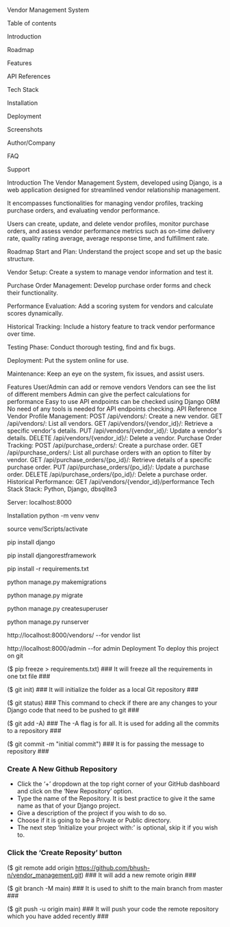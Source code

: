 Vendor Management System


Table of contents

Introduction

Roadmap

Features

API References

Tech Stack

Installation

Deployment

Screenshots

Author/Company

FAQ

Support

Introduction
The Vendor Management System, developed using Django, is a web application designed for streamlined vendor relationship management.

It encompasses functionalities for managing vendor profiles, tracking purchase orders, and evaluating vendor performance.

Users can create, update, and delete vendor profiles, monitor purchase orders, and assess vendor performance metrics such as on-time delivery rate, quality rating average, average response time, and fulfillment rate.



Roadmap
Start and Plan: Understand the project scope and set up the basic structure.

Vendor Setup: Create a system to manage vendor information and test it.

Purchase Order Management: Develop purchase order forms and check their functionality.

Performance Evaluation: Add a scoring system for vendors and calculate scores dynamically.

Historical Tracking: Include a history feature to track vendor performance over time.

Testing Phase: Conduct thorough testing, find and fix bugs.

Deployment: Put the system online for use.

Maintenance: Keep an eye on the system, fix issues, and assist users.


Features
User/Admin can add or remove vendors
Vendors can see the list of different members
Admin can give the perfect calculations for performance
Easy to use
API endpoints can be checked using Django ORM
No need of any tools is needed for API endpoints checking.
API Reference
Vendor Profile Management:
  POST /api/vendors/: Create a new vendor.
  GET /api/vendors/: List all vendors.
  GET /api/vendors/{vendor_id}/: Retrieve a specific vendor's details.
  PUT /api/vendors/{vendor_id}/: Update a vendor's details.
  DELETE /api/vendors/{vendor_id}/: Delete a vendor.
Purchase Order Tracking:
  POST /api/purchase_orders/: Create a purchase order.
  GET /api/purchase_orders/: List all purchase orders with an option to filter by vendor.
  GET /api/purchase_orders/{po_id}/: Retrieve details of a specific purchase order.
  PUT /api/purchase_orders/{po_id}/: Update a purchase order.
  DELETE /api/purchase_orders/{po_id}/: Delete a purchase order.
Historical Performance:
  GET /api/vendors/{vendor_id}/performance
Tech Stack
Stack: Python, Django, dbsqlite3

Server: localhost:8000

Installation
python -m venv venv

source venv/Scripts/activate

pip install django

pip install djangorestframework

pip install -r requirements.txt

python manage.py makemigrations 

python manage.py migrate

python manage.py createsuperuser 

python manage.py runserver

http://localhost:8000/vendors/  --for vendor list

http://localhost:8000/admin  --for admin
Deployment
To deploy this project on git

 ($ pip freeze > requirements.txt)  ### It will freeze all the requirements in one txt file ###

 ($ git init)   ### It will initialize the folder as a local Git repository ###

 ($ git status)   ### This command to check if there are any changes to your Django code that need to be pushed to git ###

 ($ git add -A)   ### The -A flag is for all. It is used for adding all the commits to a repository ###

 ($ git commit -m "initial commit") ### It is for passing the message to repository ###

  ### Create A New Github Repository ###
  - Click the ‘+’ dropdown at the top right corner of your GitHub dashboard and click on the ‘New Repository’ option.
  - Type the name of the Repository. It is best practice to give it the same name as that of your Django project.
  - Give a description of the project if you wish to do so.
  - Choose if it is going to be a Private or Public directory.
  - The next step ‘Initialize your project with:’ is optional, skip it if you wish to.
  ### Click the ‘Create Reposity’ button ###

 ($ git remote add origin https://github.com/bhush-n/vendor_management.git)  ### It will add a new remote origin ###

 ($ git branch -M main)  ### It is used to shift to the main branch from master ###

 ($ git push -u origin main)  ### It will push your code the remote repository which you have added recently ###

